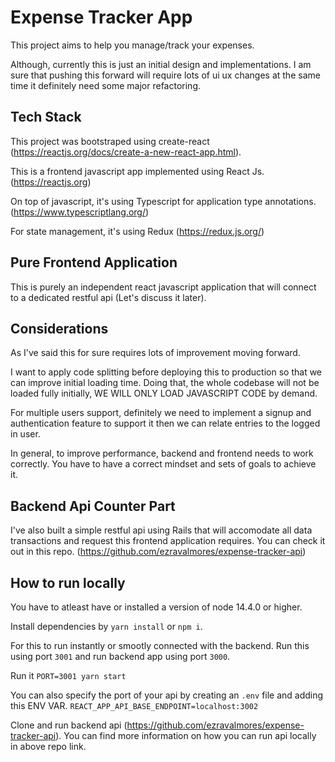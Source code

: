 # Expense Tracker App

This project aims to help you manage/track your expenses.

Although, currently this is just an initial design and implementations. I am sure that pushing this forward will require
lots of ui ux changes at the same time it definitely need some major refactoring. 

## Tech Stack

This project was bootstraped using create-react (https://reactjs.org/docs/create-a-new-react-app.html).

This is a frontend javascript app implemented using React Js. (https://reactjs.org)

On top of javascript, it's using Typescript for application type annotations. (https://www.typescriptlang.org/)

For state management, it's using Redux (https://redux.js.org/)

## Pure Frontend Application

This is purely an independent react javascript application that will connect to a dedicated restful api (Let's discuss it later).

## Considerations

As I've said this for sure requires lots of improvement moving forward.

I want to apply code splitting before deploying this to production so that we can improve initial loading time. Doing that, the whole codebase will
not be loaded fully initially, WE WILL ONLY LOAD JAVASCRIPT CODE by demand.

For multiple users support, definitely we need to implement a signup and authentication feature to support it then we can relate entries to the logged in user.

In general, to improve performance, backend and frontend needs to work correctly. You have to have a correct mindset and sets of goals to achieve it.

## Backend Api Counter Part

I've also built a simple restful api using Rails that will accomodate all data transactions and request this frontend application requires.
You can check it out in this repo. (https://github.com/ezravalmores/expense-tracker-api)

## How to run locally

You have to atleast have or installed a version of node 14.4.0 or higher.

Install dependencies by `yarn install` or `npm i`.

For this to run instantly or smootly connected with the backend. Run this using port `3001` and run backend app using port `3000`.

Run it `PORT=3001 yarn start`

You can also specify the port of your api by creating an `.env` file and adding this ENV VAR.
`REACT_APP_API_BASE_ENDPOINT=localhost:3002`

Clone and run backend api (https://github.com/ezravalmores/expense-tracker-api).
You can find more information on how you can run api locally in above repo link. 

